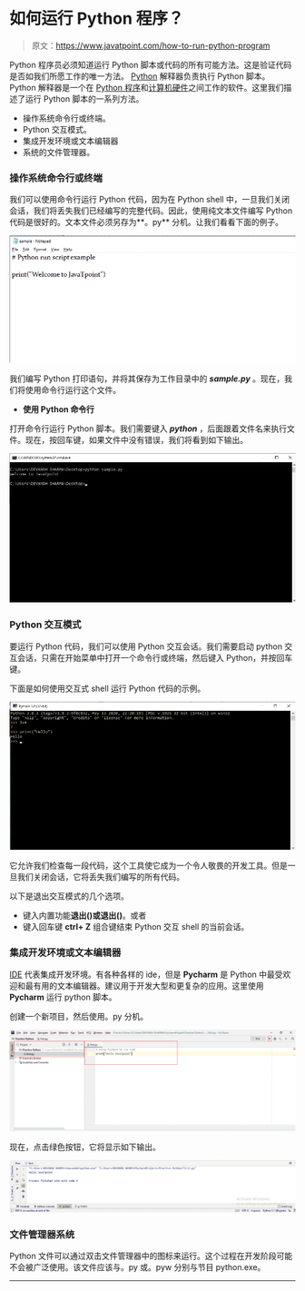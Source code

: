 # 如何运行 Python 程序？

> 原文：<https://www.javatpoint.com/how-to-run-python-program>

Python 程序员必须知道运行 Python 脚本或代码的所有可能方法。这是验证代码是否如我们所愿工作的唯一方法。 [Python](https://www.javatpoint.com/python-tutorial) 解释器负责执行 Python 脚本。Python 解释器是一个在 [Python 程序](https://www.javatpoint.com/python-programs)和[计算机硬件](https://www.javatpoint.com/hardware)之间工作的软件。这里我们描述了运行 Python 脚本的一系列方法。

*   操作系统命令行或终端。
*   Python 交互模式。
*   集成开发环境或文本编辑器
*   系统的文件管理器。

### 操作系统命令行或终端

我们可以使用命令行运行 Python 代码，因为在 Python shell 中，一旦我们关闭会话，我们将丢失我们已经编写的完整代码。因此，使用纯文本文件编写 Python 代码是很好的。文本文件必须另存为**。py** 分机。让我们看看下面的例子。

![How to run Python Program](img/0af9e49c34e7ca0d6a809862f15ed94b.png)

我们编写 Python 打印语句，并将其保存为工作目录中的 ***sample.py*** 。现在，我们将使用命令行运行这个文件。

*   **使用 Python 命令行**

打开命令行运行 Python 脚本。我们需要键入 ***python*** ，后面跟着文件名来执行文件。现在，按回车键，如果文件中没有错误，我们将看到如下输出。

![How to run Python Program](img/8220dec59b8d613fcfb7feaa6c33abf1.png)

### Python 交互模式

要运行 Python 代码，我们可以使用 Python 交互会话。我们需要启动 python 交互会话，只需在开始菜单中打开一个命令行或终端，然后键入 Python，并按回车键。

下面是如何使用交互式 shell 运行 Python 代码的示例。

![How to run Python Program](img/668558ae236326ae64323fbdf0227bb9.png)

它允许我们检查每一段代码，这个工具使它成为一个令人敬畏的开发工具。但是一旦我们关闭会话，它将丢失我们编写的所有代码。

以下是退出交互模式的几个选项。

*   键入内置功能**退出()**或**退出()**。或者
*   键入回车键 **ctrl+ Z** 组合键结束 Python 交互 shell 的当前会话。

### 集成开发环境或文本编辑器

[IDE](https://www.javatpoint.com/python-ides) 代表集成开发环境。有各种各样的 ide，但是 **Pycharm** 是 Python 中最受欢迎和最有用的文本编辑器。建议用于开发大型和更复杂的应用。这里使用 **Pycharm** 运行 python 脚本。

创建一个新项目，然后使用。py 分机。

![How to run Python Program](img/820a3858808ca05044c888a97d951b49.png)

现在，点击绿色按钮，它将显示如下输出。

![How to run Python Program](img/f62c770da7f8cd3dce0211b84666e031.png)

### 文件管理器系统

Python 文件可以通过双击文件管理器中的图标来运行。这个过程在开发阶段可能不会被广泛使用。该文件应该与。py 或。pyw 分别与节目 python.exe。

* * *